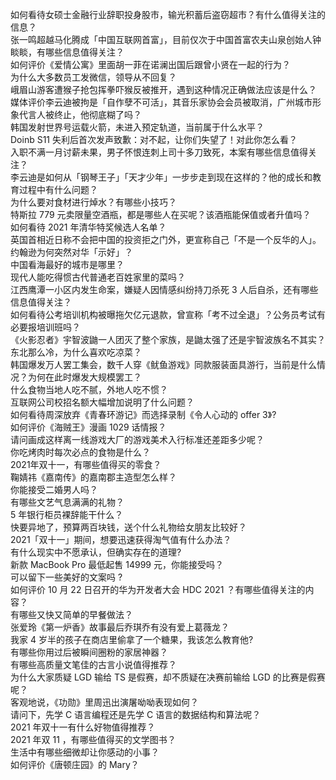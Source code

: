 如何看待女硕士金融行业辞职投身股市，输光积蓄后盗窃超市？有什么值得关注的信息？  
张一鸣超越马化腾成「中国互联网首富」，目前仅次于中国首富农夫山泉创始人钟睒睒，有哪些信息值得关注？  
如何评价《爱情公寓》里面胡一菲在诺澜出国后跟曾小贤在一起的行为？  
为什么大多数员工发微信，领导从不回复？  
峨眉山游客遭猴子抢包挥拳吓猴反被推开，遇到这种情况正确做法应该是什么？  
媒体评价李云迪被拘是「自作孽不可活」，其音乐家协会会员被取消，广州城市形象代言人被终止，他彻底糊了吗？  
韩国发射世界号运载火箭，未进入预定轨道，当前属于什么水平？  
Doinb S11 失利后首次发声致歉：对不起，让你们失望了！对此你怎么看？  
入职不满一月讨薪未果，男子怀恨连刺上司十多刀致死，本案有哪些信息值得关注？  
李云迪是如何从「钢琴王子」「天才少年」一步步走到现在这样的？他的成长和教育过程中有什么问题？  
为什么要对食材进行焯水？有哪些小技巧？  
特斯拉 779 元卖限量空酒瓶，都是哪些人在买呢？该酒瓶能保值或者升值吗？  
如何看待 2021 年清华特奖候选人名单？  
英国首相近日称不会把中国的投资拒之门外，更宣称自己「不是一个反华的人」。约翰逊为何突然对华「示好」？  
中国看海最好的城市是哪里？  
现代人能吃得惯古代普通老百姓家里的菜吗？  
江西鹰潭一小区内发生命案，嫌疑人因情感纠纷持刀杀死 3 人后自杀，还有哪些信息值得关注？  
如何看待公考培训机构被曝拖欠亿元退款，曾宣称「考不过全退」？公务员考试有必要报培训班吗？  
《火影忍者》宇智波鼬一人团灭了整个家族，是鼬太强了还是宇智波族名不其实？  
东北那么冷，为什么喜欢吃凉菜？  
韩国爆发万人罢工集会，数千人穿《鱿鱼游戏》同款服装面具游行，当前是什么情况？为何在此时爆发大规模罢工？  
什么食物当地人吃不腻，外地人吃不惯？  
互联网公司校招名额大幅增加说明了什么问题？  
如何看待周深放弃《青春环游记》而选择录制《令人心动的 offer 3》?  
如何评价《海贼王》漫画 1029 话情报？  
请问画成这样离一线游戏大厂的游戏美术入行标准还差距多少呢？  
你吃烤肉时每次必点的食物是什么？  
2021年双十一，有哪些值得买的零食？  
鞠婧祎《嘉南传》的嘉南郡主造型怎么样？  
你能接受二婚男人吗？  
有哪些文艺气息满满的礼物？  
5 年银行柜员裸辞能干什么？  
快要异地了，预算两百块钱，送个什么礼物给女朋友比较好？  
2021「双十一」期间，想要迅速获得淘气值有什么办法？  
有什么现实中不愿承认，但确实存在的道理?  
新款 MacBook Pro 最低起售 14999 元，你能接受吗？  
可以留下一些美好的文案吗 ?  
如何评价 10 月 22 日召开的华为开发者大会 HDC 2021 ？有哪些值得关注的内容？  
有哪些又快又简单的早餐做法？  
张爱玲《第一炉香》故事最后乔琪乔有没有爱上葛薇龙？  
我家 4 岁半的孩子在商店里偷拿了一个糖果，我该怎么教育他?  
有哪些你用过后被瞬间圈粉的家居神器？  
有哪些高质量文笔佳的古言小说值得推荐？  
为什么大家质疑 LGD 输给 TS 是假赛，却不质疑在决赛前输给 LGD 的比赛是假赛呢？  
客观地说，《功勋》里周迅出演屠呦呦表现如何？  
请问下，先学 C 语言编程还是先学 C 语言的数据结构和算法呢？  
2021 年双十一有什么好物值得推荐？  
2021 年双 11 ，有哪些值得买的文学图书？  
生活中有哪些细微却让你感动的小事？  
如何评价《唐顿庄园》的 Mary？  
